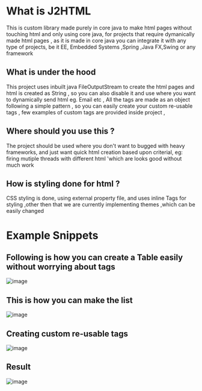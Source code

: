 # What is J2HTML

This is custom library made purely in core java to make html pages without touching html and only using core java, for projects that require dymanically made html pages , as it is made in core java you can integrate it with any type of projects, be it EE, Embedded Systems ,Spring ,Java FX,Swing or any framework

## What is under the hood

This project uses inbuilt java FileOutputStream to create the html pages and html is created as String , so you can also disable it and use where you want to dynamically send html eg. Email etc , All the tags are made as an object following a simple pattern , so you can easily create your custom re-usable tags , few examples of custom tags are provided inside project , 


## Where should you use this ? 
The project should be used  where you don't want to bugged with heavy frameworks, and just want quick html creation based upon criterial, eg: firing  mutiple threads with different html 'which are looks good without much work 
## How is styling done for html ?
CSS styling is done, using external property file, and uses inline Tags for styling ,other then that we are currently implementing themes ,which can be easily changed

# Example Snippets


## Following is how you can create a Table easily without worrying about tags

![image](https://user-images.githubusercontent.com/83908274/176640273-b2cbdc4b-982d-45c6-9d62-d6037d79da24.png)

## This is how you can make the list 

![image](https://user-images.githubusercontent.com/83908274/176643958-5cc428bc-cde7-4bf7-a0e8-93d00ddd2755.png)

## Creating custom re-usable tags
![image](https://user-images.githubusercontent.com/83908274/176644682-8dbdb2c0-a8ee-4de1-837b-7f97fa4496fc.png)

## Result

![image](https://user-images.githubusercontent.com/83908274/176645256-9df46445-9783-4035-81e2-3606481ace48.png)

